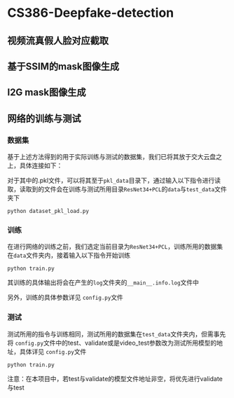 # CS386-Deepfake-detection
## 视频流真假人脸对应截取
## 基于SSIM的mask图像生成
## I2G mask图像生成
## 网络的训练与测试 

### 数据集

基于上述方法得到的用于实际训练与测试的数据集，我们已将其放于交大云盘之上，具体连接如下：

对于其中的.pkl文件，可以将其至于`pkl_data`目录下，通过输入以下指令进行读取，读取到的文件会在训练与测试所用目录`ResNet34+PCL`的`data`与`test_data`文件夹下

```
python dataset_pkl_load.py
```

### 训练

在进行网络的训练之前，我们选定当前目录为`ResNet34+PCL`，训练所用的数据集在`data`文件夹内，接着输入以下指令开始训练

```
python train.py
```

其训练的具体输出将会在产生的`log`文件夹的`__main__.info.log`文件中

另外，训练的具体参数详见 `config.py`文件

### 测试

测试所用的指令与训练相同，测试所用的数据集在`test_data`文件夹内，但需事先将 `config.py`文件中的test、validate或是video_test参数改为测试所用模型的地址，具体详见 `config.py`文件

```
python train.py
```

注意：在本项目中，若test与validate的模型文件地址非空，将优先进行validate与test
